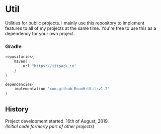 # Util
Utilities for public projects. I mainly use this repository to implement features to all of my projects at the same time. You're free to use this as a dependency for your own project.

### Gradle
```groovy
repositories{
	maven{
		url "https://jitpack.io"
	}
}

dependencies{
	implementation 'com.github.RoanH:Util:v1.2'
}
```

## History
Project development started: 16th of August, 2019.    
_(Initial code formerly part of other projects)_